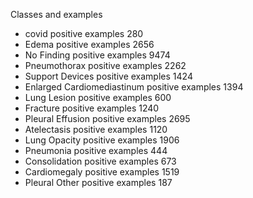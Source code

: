
Classes and examples
* covid positive examples 280
* Edema positive examples 2656
* No Finding positive examples 9474
* Pneumothorax positive examples 2262
* Support Devices positive examples 1424
* Enlarged Cardiomediastinum positive examples 1394
* Lung Lesion positive examples 600
* Fracture positive examples 1240
* Pleural Effusion positive examples 2695
* Atelectasis positive examples 1120
* Lung Opacity positive examples 1906
* Pneumonia positive examples 444
* Consolidation positive examples 673
* Cardiomegaly positive examples 1519
* Pleural Other positive examples 187


